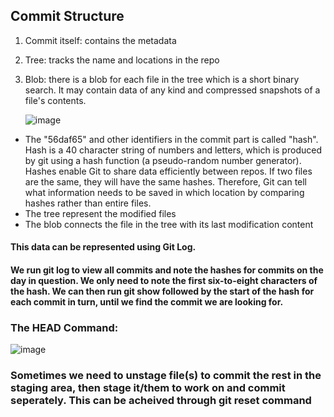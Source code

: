 ## Commit Structure
1. Commit itself: contains the metadata
2. Tree: tracks the name and locations in the repo
3. Blob: there is a blob for each file in the tree which is a short binary search. It may contain data of any kind and compressed snapshots of a file's contents.

   ![image](https://github.com/Sir-Elite/My-Summaries/assets/66035383/c9f3de2c-0cad-4b8d-985a-2588cae4dc90)

* The "56daf65" and other identifiers in the commit part is called "hash". Hash is a 40 character string of numbers and letters, which is produced by git using a hash function (a pseudo-random number generator). Hashes enable Git to share data efficiently between repos. If two files are the same, they will have the same hashes. Therefore, Git can tell what information needs to be saved in which location by comparing hashes rather than entire files.
* The tree represent the modified files
* The blob connects the file in the tree with its last modification content
#### This data can be represented using Git Log.
#### We run git log to view all commits and note the hashes for commits on the day in question. We only need to note the first six-to-eight characters of the hash. We can then run git show followed by the start of the hash for each commit in turn, until we find the commit we are looking for.

### The HEAD Command:
![image](https://github.com/Sir-Elite/My-Summaries/assets/66035383/b1f12102-cc26-4507-8a46-4768b626cef3)

### Sometimes we need to unstage file(s) to commit the rest in the staging area, then stage it/them to work on and commit seperately. This can be acheived through git reset command
